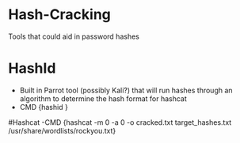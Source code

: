 # Hash-Cracking
Tools that could aid in password hashes

# HashId 
- Built in Parrot tool (possibly Kali?) that will run hashes through an algorithm to determine the hash format for hashcat 
- CMD {hashid <md5 hash>}

#Hashcat
-CMD {hashcat -m 0 -a 0 -o cracked.txt target_hashes.txt /usr/share/wordlists/rockyou.txt}
